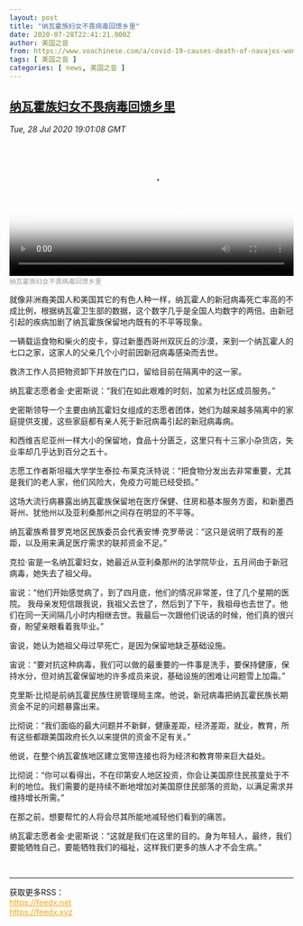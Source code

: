 ```yaml
---
layout: post
title: "纳瓦霍族妇女不畏病毒回馈乡里"
date: 2020-07-28T22:41:21.000Z
author: 美国之音
from: https://www.voachinese.com/a/covid-19-causes-death-of-navajos-women-leaders-provide-lifeline-20200728/5521100.html
tags: [ 美国之音 ]
categories: [ news, 美国之音 ]
---
```

<!--1595976081000-->
[纳瓦霍族妇女不畏病毒回馈乡里](https://www.voachinese.com/a/covid-19-causes-death-of-navajos-women-leaders-provide-lifeline-20200728/5521100.html)
------

<div>
<div><i>Tue, 28 Jul 2020 19:01:08 GMT</i></div><video poster="https://images.weserv.nl?url=gdb.voanews.com/243a8b6d-4dbb-4282-a2a1-0605c8365f2f_tv_r1_s_w900.jpg" src="https://av.voanews.com/Videoroot/Pangeavideo/2020/07/2/24/243a8b6d-4dbb-4282-a2a1-0605c8365f2f_240p.mp4" style="width:100%" controls></video><div><small style="color: #999;">纳瓦霍族妇女不畏病毒回馈乡里</small></div><p>就像非洲裔美国人和美国其它的有色人种一样，纳瓦霍人的新冠病毒死亡率高的不成比例，根据纳瓦霍卫生部的数据，这个数字几乎是全国人均数字的两倍。由新冠引起的疾病加剧了纳瓦霍族保留地内既有的不平等现象。</p><p>一辆载运食物和柴火的皮卡，穿过新墨西哥州双灰丘的沙漠，来到一个纳瓦霍人的七口之家，这家人的父亲几个小时前因新冠病毒感染而去世。</p><p>救济工作人员把物资卸下并放在门口，留给目前在隔离中的这一家。</p><p>纳瓦霍志愿者金·史密斯说：“我们在如此艰难的时刻，加紧为社区成员服务。”</p><p>史密斯领导一个主要由纳瓦霍妇女组成的志愿者团体，她们为越来越多隔离中的家庭提供支援，这些家庭都有亲人死于新冠病毒引起的新冠病毒病。</p><p>和西维吉尼亚州一样大小的保留地，食品十分匮乏，这里只有十三家小杂货店，失业率却几乎达到百分之五十。</p><p>志愿工作者斯坦福大学学生泰拉·布莱克沃特说：“把食物分发出去非常重要，尤其是我们的老人家，他们风险大，免疫力可能已经受损。”</p><p>这场大流行病暴露出纳瓦霍族保留地在医疗保健、住房和基本服务方面，和新墨西哥州、犹他州以及亚利桑那州之间存在明显的不平等。</p><p>纳瓦霍族希普罗克地区民族委员会代表安博·克罗蒂说：“这只是说明了既有的差距，以及用来满足医疗需求的联邦资金不足。”</p><p>克拉·宙是一名纳瓦霍妇女，她最近从亚利桑那州的法学院毕业，五月间由于新冠病毒，她失去了祖父母。</p><p>宙说：“他们开始感觉病了，到了四月底，他们的情况非常差，住了几个星期的医院。 我母亲发短信跟我说，我祖父去世了，然后到了下午，我祖母也去世了。他们在同一天间隔几小时内相继去世。我最后一次跟他们说话的时候，他们真的很兴奋，盼望亲眼看着我毕业。”</p><p>宙说，她认为她祖父母过早死亡，是因为保留地缺乏基础设施。</p><p>宙说：“要对抗这种病毒，我们可以做的最重要的一件事是洗手，要保持健康，保持水分，但对纳瓦霍保留地的许多成员来说，基础设施的困难让问题雪上加霜。”</p><p>克里斯·比彻是前纳瓦霍民族住房管理局主席。他说，新冠病毒把纳瓦霍民族长期资金不足的问题暴露出来。</p><p>比彻说：“我们面临的最大问题并不新鲜，健康差距，经济差距，就业，教育，所有这些都跟美国政府长久以来提供的资金不足有关。”</p><p>他说，在整个纳瓦霍族地区建立宽带连接也将为经济和教育带来巨大益处。</p><p>比彻说：“你可以看得出，不在印第安人地区投资，你会让美国原住民孩童处于不利的地位。我们需要的是持续不断地增加对美国原住民部落的资助，以满足需求并维持增长所需。”</p><p>在那之前，想要帮忙的人将会尽其所能地减轻他们看到的痛苦。</p><p>纳瓦霍志愿者金·史密斯说：“这就是我们在这里的目的。身为年轻人，最终，我们要能牺牲自己，要能牺牲我们的福祉，这样我们更多的族人才不会生病。”</p><br><hr><div>获取更多RSS：<br><a href="https://feedx.net" style="color:orange" target="_blank">https://feedx.net</a> <br><a href="https://feedx.xyz" style="color:orange" target="_blank">https://feedx.xyz</a><br></div>
</div>
